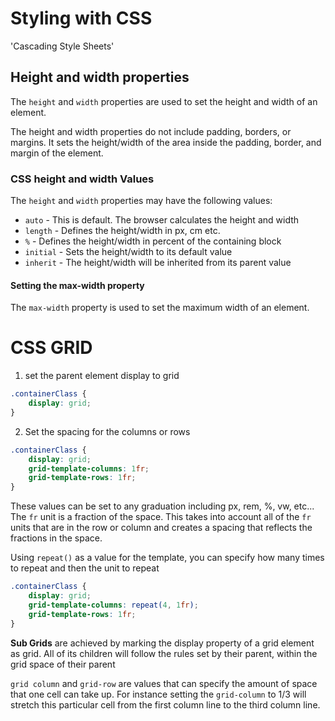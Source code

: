 # Styling with CSS

'Cascading Style Sheets'

## Height and width properties

The `height` and `width` properties are used to set the height and width of an element.

The height and width properties do not include padding, borders, or margins. It sets the height/width of the area inside the padding, border, and margin of the element.

### CSS height and width Values

The `height` and `width` properties may have the following values:

-   `auto` - This is default. The browser calculates the height and width
-   `length` - Defines the height/width in px, cm etc.
-   `%` - Defines the height/width in percent of the containing block
-   `initial` - Sets the height/width to its default value
-   `inherit` - The height/width will be inherited from its parent value

#### Setting the max-width property

The `max-width` property is used to set the maximum width of an element.

# CSS GRID

1. set the parent element display to grid

```css
.containerClass {
	display: grid;
}
```

2. Set the spacing for the columns or rows

```css
.containerClass {
	display: grid;
	grid-template-columns: 1fr;
	grid-template-rows: 1fr;
}
```

These values can be set to any graduation including px, rem, %, vw, etc... The `fr` unit is a fraction of the space. This takes into account all of the `fr` units that are in the row or column and creates a spacing that reflects the fractions in the space.

Using `repeat()` as a value for the template, you can specify how many times to repeat and then the unit to repeat

```css
.containerClass {
	display: grid;
	grid-template-columns: repeat(4, 1fr);
	grid-template-rows: 1fr;
}
```

**Sub Grids** are achieved by marking the display property of a grid element as grid. All of its children will follow the rules set by their parent, within the grid space of their parent

`grid column` and `grid-row` are values that can specify the amount of space that one cell can take up. For instance setting the `grid-column` to 1/3 will stretch this particular cell from the first column line to the third column line.
